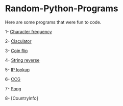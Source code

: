# Random-Python-Programs
Here are some programs that were fun to code.

1- [Character frequency](https://github.com/Navid-Mehralizadeh/Random-Python-Programs/blob/60c589ae7a6a5ff5ec2814037a4158a9451cd7b8/Character%20frequency/character_frequency.py)

2- [Claculator](https://github.com/Navid-Mehralizadeh/Random-Python-Programs/blob/4c3c70264e3dfea7fda5d247b773a92f24641d1f/Calculator/Calculator.py)


3- [Coin flip](https://github.com/Navid-Mehralizadeh/Random-Python-Programs/blob/0bb3e8d3ebc67a3c580e3586cf4a95c8f6781acf/Coin-Flip/CoinFlip.py)

4- [String reverse](https://github.com/Navid-Mehralizadeh/Random-Python-Programs/blob/33489e7511eac6f9b7f8ca043635d4ddb322fedf/String-Reverse/string_reverse.py)

5- [IP lookup](https://github.com/Navid-Mehralizadeh/Random-Python-Programs/blob/5e0a61e613608168f1cbd02dcc472d3d891ce7b9/IP-Lookup/ip_lookup.py)

6- [CCG](https://github.com/Navid-Mehralizadeh/Random-Python-Programs/blob/b6436ca9a0b41fc608a2b554d62f07a55ad5036c/CCG/CCG.py)

7- [Pong](https://github.com/Navid-Mehralizadeh/Random-Python-Programs/blob/ea20c98e0f24c7bd461f948a2c92faff94b8cce1/Pong/pong.py)

8- [CountryInfo]
